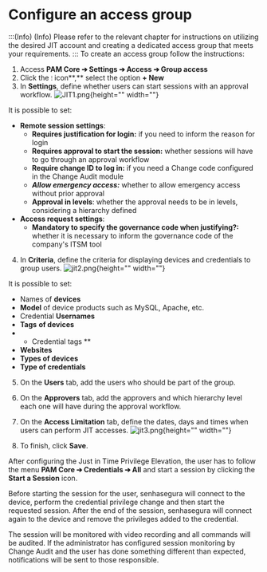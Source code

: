 # Configure an access group

:::(Info) (Info)
Please refer to the relevant chapter for instructions on utilizing the desired JIT account and creating a dedicated access group that meets your requirements.
:::
To create an access group follow the instructions:

1. Access **PAM Core ➔ Settings ➔ Access ➔ Group access**
2. Click the `⁝` icon**,** select the option **+ New**
3. In **Settings**, define whether users can start sessions with an approval workflow.
![JIT1.png](https://cdn.document360.io/5a1d58df-64ce-42a2-8b23-688477d32f33/Images/Documentation/JIT1.png){height="" width=""}

It is possible to set:

- **Remote session settings**:
    - **Requires justification for login:** if you need to inform the reason for login
    - **Requires approval to start the session:** whether sessions will have to go through an approval workflow
    - **Require change ID to log in:** if you need a Change code configured in the Change Audit module
    - ***Allow emergency access:*** whether to allow emergency access without prior approval
    - **Approval in levels**: whether the approval needs to be in levels, considering a hierarchy defined
- **Access request settings**:
    - **Mandatory to specify the governance code when justifying?:** whether it is necessary to inform the governance code of the company's ITSM tool

4. In **Criteria**, define the criteria for displaying devices and credentials to group users.
![jit2.png](https://cdn.document360.io/5a1d58df-64ce-42a2-8b23-688477d32f33/Images/Documentation/jit2.png){height="" width=""}
    

It is possible to set: 

- Names of **devices**
- **Model** of device products such as MySQL, Apache, etc.
- Credential **Usernames**
- **Tags** **of devices**
- * Credential tags **
- **Websites**
- **Types of devices**
- **Type of credentials**

5. On the **Users** tab, add the users who should be part of the group.
6. On the **Approvers** tab, add the approvers and which hierarchy level each one will have during the approval workflow.
7. On the **Access Limitation** tab, define the dates, days and times when users can perform JIT accesses.
![jit3.png](https://cdn.document360.io/5a1d58df-64ce-42a2-8b23-688477d32f33/Images/Documentation/jit3.png){height="" width=""}

8. To finish, click **Save**.

After configuring the Just in Time Privilege Elevation, the user has to follow the menu **PAM Core ➔ Credentials ➔ All** and start a session by clicking the **Start a Session** icon.

Before starting the session for the user, senhasegura will connect to the device, perform the credential privilege change and then start the requested session. After the end of the session, senhasegura will connect again to the device and remove the privileges added to the credential.

The session will be monitored with video recording and all commands will be audited. If the administrator has configured session monitoring by Change Audit and the user has done something different than expected, notifications will be sent to those responsible.